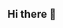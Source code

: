 ## Hi there 👋

<!--
My name is Jenny 

- 🔭 I’m currently learning how to program drones under UC LEADS 
- 👯 I’m looking to collaborate on rockerty
- 😄 Pronouns: she/her
- ⚡ Reach out:  https://www.linkedin.com/in/jennifervalladaresg/

Cheers, 
Jenny 
--> 

